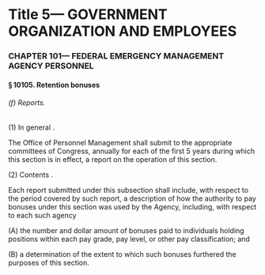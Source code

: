 
# Title 5— GOVERNMENT ORGANIZATION AND EMPLOYEES
### CHAPTER 101— FEDERAL EMERGENCY MANAGEMENT AGENCY PERSONNEL
#### § 10105. Retention bonuses
###### (f) Reports.

(1) In general .

The Office of Personnel Management shall submit to the appropriate committees of Congress, annually for each of the first 5 years during which this section is in effect, a report on the operation of this section.

(2) Contents .

Each report submitted under this subsection shall include, with respect to the period covered by such report, a description of how the authority to pay bonuses under this section was used by the Agency, including, with respect to each such agency

(A) the number and dollar amount of bonuses paid to individuals holding positions within each pay grade, pay level, or other pay classification; and

(B) a determination of the extent to which such bonuses furthered the purposes of this section.

